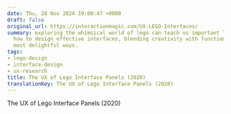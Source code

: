 ```yaml
---
date: Thu, 28 Nov 2024 19:00:47 +0000
draft: false
original_url: https://interactionmagic.com/UX-LEGO-Interfaces/
summary: exploring the whimsical world of lego can teach us important lessons about
  how to design effective interfaces, blending creativity with functionality in the
  most delightful ways.
tags:
- lego-design
- interface-design
- ux-research
title: The UX of Lego Interface Panels (2020)
translationKey: The UX of Lego Interface Panels (2020)
---
```


The UX of Lego Interface Panels (2020)